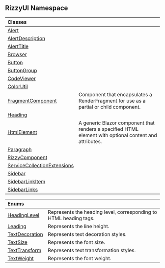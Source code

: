 ## RizzyUI Namespace

| Classes | |
| :--- | :--- |
| [Alert](RizzyUI.Alert 'RizzyUI.Alert') | |
| [AlertDescription](RizzyUI.AlertDescription 'RizzyUI.AlertDescription') | |
| [AlertTitle](RizzyUI.AlertTitle 'RizzyUI.AlertTitle') | |
| [Browser](RizzyUI.Browser 'RizzyUI.Browser') | |
| [Button](RizzyUI.Button 'RizzyUI.Button') | |
| [ButtonGroup](RizzyUI.ButtonGroup 'RizzyUI.ButtonGroup') | |
| [CodeViewer](RizzyUI.CodeViewer 'RizzyUI.CodeViewer') | |
| [ColorUtil](RizzyUI.ColorUtil 'RizzyUI.ColorUtil') | |
| [FragmentComponent](RizzyUI.FragmentComponent 'RizzyUI.FragmentComponent') | Component that encapsulates a RenderFragment for use as a partial or child component. |
| [Heading](RizzyUI.Heading 'RizzyUI.Heading') | |
| [HtmlElement](RizzyUI.HtmlElement 'RizzyUI.HtmlElement') | A generic Blazor component that renders a specified HTML element with optional content and attributes. |
| [Paragraph](RizzyUI.Paragraph 'RizzyUI.Paragraph') | |
| [RizzyComponent](RizzyUI.RizzyComponent 'RizzyUI.RizzyComponent') | |
| [ServiceCollectionExtensions](RizzyUI.ServiceCollectionExtensions 'RizzyUI.ServiceCollectionExtensions') | |
| [Sidebar](RizzyUI.Sidebar 'RizzyUI.Sidebar') | |
| [SidebarLinkItem](RizzyUI.SidebarLinkItem 'RizzyUI.SidebarLinkItem') | |
| [SidebarLinks](RizzyUI.SidebarLinks 'RizzyUI.SidebarLinks') | |

| Enums | |
| :--- | :--- |
| [HeadingLevel](RizzyUI.HeadingLevel 'RizzyUI.HeadingLevel') | Represents the heading level, corresponding to HTML heading tags. |
| [Leading](RizzyUI.Leading 'RizzyUI.Leading') | Represents the line height. |
| [TextDecoration](RizzyUI.TextDecoration 'RizzyUI.TextDecoration') | Represents text decoration styles. |
| [TextSize](RizzyUI.TextSize 'RizzyUI.TextSize') | Represents the font size. |
| [TextTransform](RizzyUI.TextTransform 'RizzyUI.TextTransform') | Represents text transformation styles. |
| [TextWeight](RizzyUI.TextWeight 'RizzyUI.TextWeight') | Represents the font weight. |

